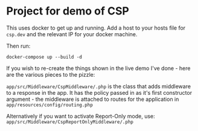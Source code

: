 # Project for demo of CSP

This uses docker to get up and running. Add a host to your hosts file for `csp.dev` and the relevant IP for your docker machine.

Then run:

`docker-compose up --build -d`

If you wish to re-create the things shown in the live demo I've done - here are the various pieces to the pizzle:

`app/src/Middleware/CspMiddleware/.php` is the class that adds middleware to a response in the app. It has the policy passed in as it's first constructor argument - the middleware is attached to routes for the application in `app/resources/config/routing.php`

Alternatively if you want to activate Report-Only mode, use: `app/src/Middleware/CspReportOnlyMiddleware/.php`
